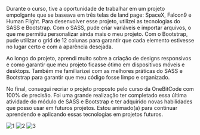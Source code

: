 Durante o curso, tive a oportunidade de trabalhar em um projeto empolgante que se baseava em três telas de land page: SpaceX, Falcon9 e Human Flight. Para desenvolver esse projeto, utilizei as tecnologias do SASS e Bootstrap. Com o SASS, pude criar variáveis e importar arquivos, o que me permitiu personalizar ainda mais o meu projeto. Com o Bootstrap, pude utilizar o grid de 12 colunas para garantir que cada elemento estivesse no lugar certo e com a aparência desejada.

Ao longo do projeto, aprendi muito sobre a criação de designs responsivos e como garantir que meu projeto ficasse ótimo em dispositivos móveis e desktops. Também me familiarizei com as melhores práticas do SASS e Bootstrap para garantir que meu código fosse limpo e organizado.

No final, consegui recriar o projeto proposto pelo curso da OneBitCode com 100% de precisão. Foi uma grande realização ter completado essa última atividade do módulo de SASS e Bootstrap e ter adquirido novas habilidades que posso usar em futuros projetos. Estou animado(a) para continuar aprendendo e aplicando essas tecnologias em projetos futuros.

![1](https://user-images.githubusercontent.com/109986771/231840647-725021c9-0dfe-4cd4-8cde-b231596dae37.png)
![2](https://user-images.githubusercontent.com/109986771/231840655-4eb41f23-dc91-4a4f-bfa6-48c76d7f226a.png)
![3](https://user-images.githubusercontent.com/109986771/231840659-6c36c586-b291-4c52-aee5-63b30c6033c7.png)
